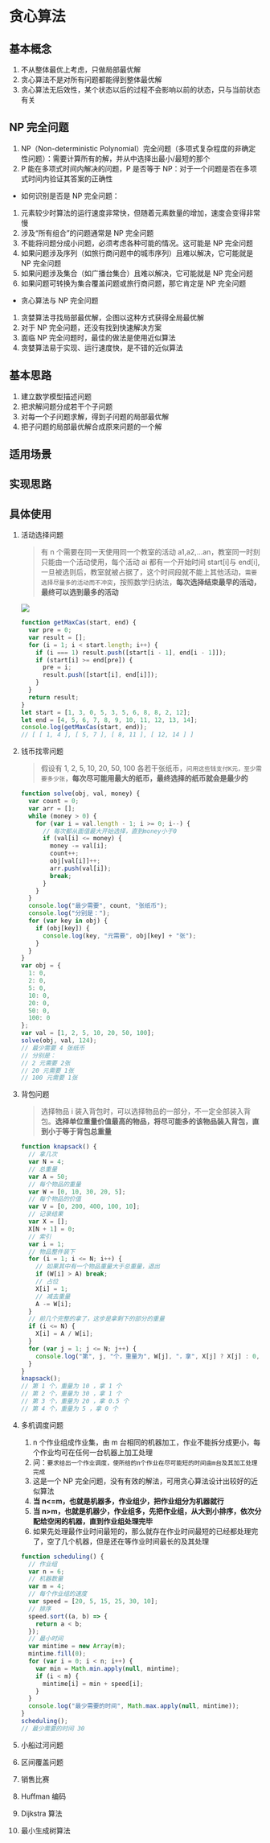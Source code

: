 # 贪心算法

## 基本概念

1. 不从整体最优上考虑，只做局部最优解
2. 贪心算法不是对所有问题都能得到整体最优解
3. 贪心算法无后效性，某个状态以后的过程不会影响以前的状态，只与当前状态有关

## NP 完全问题

1. NP（Non-deterministic Polynomial）完全问题（多项式复杂程度的非确定性问题）：需要计算所有的解，并从中选择出最小/最短的那个
2. P 能在多项式时间内解决的问题，P 是否等于 NP：对于一个问题是否在多项式时间内验证其答案的正确性

- 如何识别是否是 NP 完全问题：

1. 元素较少时算法的运行速度非常快，但随着元素数量的增加，速度会变得非常慢
2. 涉及“所有组合”的问题通常是 NP 完全问题
3. 不能将问题分成小问题，必须考虑各种可能的情况。这可能是 NP 完全问题
4. 如果问题涉及序列（如旅行商问题中的城市序列）且难以解决，它可能就是 NP 完全问题
5. 如果问题涉及集合（如广播台集合）且难以解决，它可能就是 NP 完全问题
6. 如果问题可转换为集合覆盖问题或旅行商问题，那它肯定是 NP 完全问题

- 贪心算法与 NP 完全问题

1. 贪婪算法寻找局部最优解，企图以这种方式获得全局最优解
2. 对于 NP 完全问题，还没有找到快速解决方案
3. 面临 NP 完全问题时，最佳的做法是使用近似算法
4. 贪婪算法易于实现、运行速度快，是不错的近似算法

## 基本思路

1. 建立数学模型描述问题
2. 把求解问题分成若干个子问题
3. 对每一个子问题求解，得到子问题的局部最优解
4. 把子问题的局部最优解合成原来问题的一个解

## 适用场景

## 实现思路

## 具体使用

1. 活动选择问题

   > 有 n 个需要在同一天使用同一个教室的活动 a1,a2,...an，教室同一时刻只能由一个活动使用，每个活动 ai 都有一个开始时间 start[i]与 end[i],一旦被选则后，教室就被占据了，这个时间段就不能上其他活动，`需要选择尽量多的活动而不冲突`，按照数学归纳法，**每次选择结束最早的活动，最终可以选到最多的活动**

   ![](../pic/greedy-1.png)

   ```js
   function getMaxCas(start, end) {
     var pre = 0;
     var result = [];
     for (i = 1; i < start.length; i++) {
       if (i === 1) result.push([start[i - 1], end[i - 1]]);
       if (start[i] >= end[pre]) {
         pre = i;
         result.push([start[i], end[i]]);
       }
     }
     return result;
   }
   let start = [1, 3, 0, 5, 3, 5, 6, 8, 8, 2, 12];
   let end = [4, 5, 6, 7, 8, 9, 10, 11, 12, 13, 14];
   console.log(getMaxCas(start, end));
   // [ [ 1, 4 ], [ 5, 7 ], [ 8, 11 ], [ 12, 14 ] ]
   ```

2. 钱币找零问题
   > 假设有 1, 2, 5, 10, 20, 50, 100 各若干张纸币，`问用这些钱支付K元，至少需要多少张`，**每次尽可能用最大的纸币，最终选择的纸币就会是最少的**
   ```js
   function solve(obj, val, money) {
     var count = 0;
     var arr = [];
     while (money > 0) {
       for (var i = val.length - 1; i >= 0; i--) {
         // 每次都从面值最大开始选择，直到money小于0
         if (val[i] <= money) {
           money -= val[i];
           count++;
           obj[val[i]]++;
           arr.push(val[i]);
           break;
         }
       }
     }
     console.log("最少需要", count, "张纸币");
     console.log("分别是：");
     for (var key in obj) {
       if (obj[key]) {
         console.log(key, "元需要", obj[key] + "张");
       }
     }
   }
   var obj = {
     1: 0,
     2: 0,
     5: 0,
     10: 0,
     20: 0,
     50: 0,
     100: 0
   };
   var val = [1, 2, 5, 10, 20, 50, 100];
   solve(obj, val, 124);
   // 最少需要 4 张纸币
   // 分别是：
   // 2 元需要 2张
   // 20 元需要 1张
   // 100 元需要 1张
   ```
3. 背包问题
   > 选择物品 i 装入背包时，可以选择物品的一部分，不一定全部装入背包。**选择单位重量价值最高的物品，将尽可能多的该物品装入背包，直到小于等于背包总重量**
   ```js
   function knapsack() {
     // 拿几次
     var N = 4;
     // 总重量
     var A = 50;
     // 每个物品的重量
     var W = [0, 10, 30, 20, 5];
     // 每个物品的价值
     var V = [0, 200, 400, 100, 10];
     // 记录结果
     var X = [];
     X[N + 1] = 0;
     // 索引
     var i = 1;
     // 物品整件装下
     for (i = 1; i <= N; i++) {
       // 如果其中有一个物品重量大于总重量，退出
       if (W[i] > A) break;
       // 占位
       X[i] = 1;
       // 减去重量
       A -= W[i];
     }
     // 前几个完整的拿了，这步是拿剩下的部分的重量
     if (i <= N) {
       X[i] = A / W[i];
     }
     for (var j = 1; j <= N; j++) {
       console.log("第", j, "个，重量为", W[j], "，拿", X[j] ? X[j] : 0, "个");
     }
   }
   knapsack();
   // 第 1 个，重量为 10 ，拿 1 个
   // 第 2 个，重量为 30 ，拿 1 个
   // 第 3 个，重量为 20 ，拿 0.5 个
   // 第 4 个，重量为 5 ，拿 0 个
   ```
4. 多机调度问题

   1. n 个作业组成作业集，由 m 台相同的机器加工，作业不能拆分成更小，每个作业均可在任何一台机器上加工处理
   2. 问：`要求给出一个作业调度，使所给的n个作业在尽可能短的时间由m台及其加工处理完成`
   3. 这是一个 NP 完全问题，没有有效的解法，可用贪心算法设计出较好的近似算法
   4. **当 n<=m，也就是机器多，作业组少，把作业组分为机器就行**
   5. **当 n>m，也就是机器少，作业组多，先把作业组，从大到小排序，依次分配给空闲的机器，直到作业组处理完毕**
   6. 如果先处理最作业时间最短的，那么就存在作业时间最短的已经都处理完了，空了几个机器，但是还在等作业时间最长的及其处理

   ```js
   function scheduling() {
     // 作业组
     var n = 6;
     // 机器数量
     var m = 4;
     // 每个作业组的速度
     var speed = [20, 5, 15, 25, 30, 10];
     // 排序
     speed.sort((a, b) => {
       return a < b;
     });
     // 最小时间
     var mintime = new Array(m);
     mintime.fill(0);
     for (var i = 0; i < n; i++) {
       var min = Math.min.apply(null, mintime);
       if (i < m) {
         mintime[i] = min + speed[i];
       }
     }
     console.log("最少需要的时间", Math.max.apply(null, mintime));
   }
   scheduling();
   // 最少需要的时间 30
   ```

5. 小船过河问题
6. 区间覆盖问题
7. 销售比赛
8. Huffman 编码
9. Dijkstra 算法
10. 最小生成树算法
